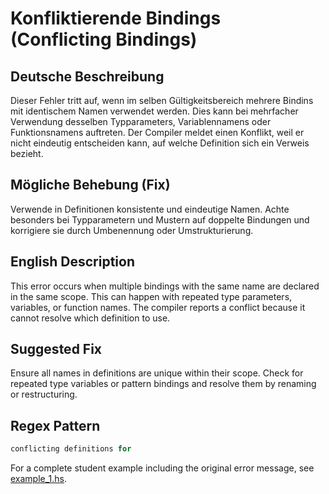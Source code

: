 # Konfliktierende Bindings (Conflicting Bindings)

## Deutsche Beschreibung
Dieser Fehler tritt auf, wenn im selben Gültigkeitsbereich mehrere Bindins mit identischem Namen verwendet werden. Dies kann bei mehrfacher Verwendung desselben Typparameters, Variablennamens oder Funktionsnamens auftreten. Der Compiler meldet einen Konflikt, weil er nicht eindeutig entscheiden kann, auf welche Definition sich ein Verweis bezieht.

## Mögliche Behebung (Fix)
Verwende in Definitionen konsistente und eindeutige Namen. Achte besonders bei Typparametern und Mustern auf doppelte Bindungen und korrigiere sie durch Umbenennung oder Umstrukturierung.

## English Description
This error occurs when multiple bindings with the same name are declared in the same scope. This can happen with repeated type parameters, variables, or function names. The compiler reports a conflict because it cannot resolve which definition to use.

## Suggested Fix
Ensure all names in definitions are unique within their scope. Check for repeated type variables or pattern bindings and resolve them by renaming or restructuring.


## Regex Pattern
```python
conflicting definitions for
```

For a complete student example including the original error message, see [example_1.hs](./example_1.hs).
